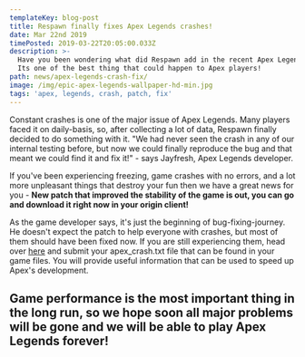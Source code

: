 ```yaml
---
templateKey: blog-post
title: Respawn finally fixes Apex Legends crashes!
date: Mar 22nd 2019
timePosted: 2019-03-22T20:05:00.033Z
description: >-
  Have you been wondering what did Respawn add in the recent Apex Legends patch?
  Its one of the best thing that could happen to Apex players!
path: news/apex-legends-crash-fix/
image: /img/epic-apex-legends-wallpaper-hd-min.jpg
tags: 'apex, legends, crash, patch, fix'
---
```

Constant crashes is one of the major issue of Apex Legends. Many players faced it on daily-basis, so, after collecting a lot of data, Respawn finally decided to do something with it. "We had never seen the crash in any of our internal testing before, but now we could finally reproduce the bug and that meant we could find it and fix it!" - says Jayfresh, Apex Legends developer.



If you've been experiencing freezing, game crashes with no errors, and a lot more unpleasant things that destroy your fun then we have a great news for you - **New patch that improved the stability of the game is out, you can go and download it right now in your origin client!**



As the game developer says, it's just the beginning of bug-fixing-journey. He doesn't expect the patch to help everyone with crashes, but most of them should have been fixed now. If you are still experiencing them, head over <a href='https://answers.ea.com/t5/Technical-Issues/Crash-after-update-Season-1/td-p/7704502'>here</a> and submit your apex_crash.txt file that can be found in your game files. You will provide useful information that can be used to speed up Apex's development.



## Game performance is the most important thing in the long run, so we hope soon all major problems will be gone and we will be able to play Apex Legends forever!
